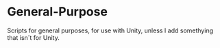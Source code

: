 # General-Purpose
Scripts for general purposes, for use with Unity, unless I add somethying that isn´t for Unity.
